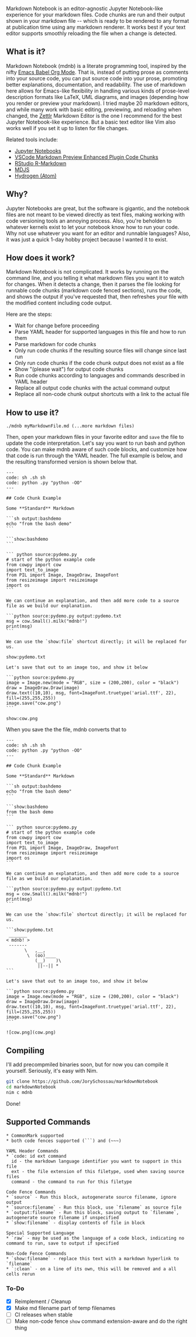 Markdown Notebook is an editor-agnostic Jupyter Notebook-like experience for your markdown files. Code chunks are run and their output shown in your markdown file -- which is ready to be rendered to any format at publication time using any markdown renderer. It works best if your text editor supports smoothly reloading the file when a change is detected.

## What is it?

Markdown Notebook (mdnb) is a literate programming tool, inspired by the nifty [Emacs Babel Org Mode](https://orgmode.org/worg/org-contrib/babel/intro.html#org71e2aea). That is, instead of putting prose as comments into your source code, you can put source code into your prose, promoting better explanations, documentation, and readability. The use of markdown here allows for Emacs-like flexibility in handling various kinds of prose-level description formats like LaTeX, UML diagrams, and images (depending how you render or preview your markdown). I tried maybe 20 markdown editors, and while many work with basic editing, previewing, and reloading when changed, the [Zettlr](https://www.zettlr.com) Markdown Editor is the one I recommend for the best Jupyter Notebook-like experience. But a basic text editor like Vim also works well if you set it up to listen for file changes.

Related tools include:
* [Jupyter Notebooks](https://jupyter.org/)
* [VSCode Markdown Preview Enhanced Plugin Code Chunks](https://shd101wyy.github.io/markdown-preview-enhanced/#/code-chunk)
* [RStudio R-Markdown](https://rmarkdown.rstudio.com/lesson-3.html)
* [MDJS](https://medium.com/better-programming/introducing-mdjs-6bedba3d7c6f)
* [Hydrogen (Atom)](https://atom.io/packages/hydrogen)

## Why?

Jupyter Notebooks are great, but the software is gigantic, and the notebook files are not meant to be viewed directly as text files, making working with code versioning tools an annoying process. Also, you're beholden to whatever kernels exist to let your notebook know how to run your code. Why not use whatever you want for an editor and runnable languages? Also, it was just a quick 1-day hobby project because I wanted it to exist.

## How does it work?

Markdown Notebook is not complicated. It works by running on the command line, and you telling it what markdown files you want it to watch for changes. When it detects a change, then it parses the file looking for runnable code chunks (markdown code fenced sections), runs the code, and shows the output if you've requested that, then refreshes your file with the modified content including code output.

Here are the steps:
* Wait for change before proceeding
* Parse YAML header for supported languages in this file and how to run them
* Parse markdown for code chunks
* Only run code chunks if the resulting source files will change since last run
* Only run code chunks if the code chunk output does not exist as a file
* Show "(please wait") for output code chunks
* Run code chunks according to languages and commands described in YAML header
* Replace all output code chunks with the actual command output
* Replace all non-code chunk output shortcuts with a link to the actual file

## How to use it?

~~~
./mdnb myMarkdownFile.md (...more markdown files)
~~~

Then, open your markdown files in your favorite editor and `save` the file to update the code interpretation. Let's say you want to run bash and python code. You can make mdnb aware of such code blocks, and customize how that code is run through the YAML header. The full example is below, and the resulting transformed version is shown below that.

~~~
---
code: sh .sh sh
code: python .py "python -OO"
---

## Code Chunk Example

Some **Standard** Markdown

```sh output:bashdemo
echo "from the bash demo"
```

```show:bashdemo
```

``` python source:pydemo.py
# start of the python example code
from cowpy import cow
import text_to_image
from PIL import Image, ImageDraw, ImageFont
from resizeimage import resizeimage
import os
```

We can continue an explanation, and then add more code to a source file as we build our explanation.

```python source:pydemo.py output:pydemo.txt
msg = cow.Small().milk("mdnb!")
print(msg)
```

We can use the `show:file` shortcut directly; it will be replaced for us.

show:pydemo.txt

Let's save that out to an image too, and show it below

```python source:pydemo.py
image = Image.new(mode = "RGB", size = (200,200), color = "black")
draw = ImageDraw.Draw(image)
draw.text((10,10), msg, font=ImageFont.truetype('arial.ttf', 22), fill=(255,255,255))
image.save("cow.png") 
```

show:cow.png
~~~

When you save the the file, mdnb converts that to

~~~
---
code: sh .sh sh
code: python .py "python -OO"
---

## Code Chunk Example

Some **Standard** Markdown

```sh output:bashdemo
echo "from the bash demo"
```

```show:bashdemo
from the bash demo
```

``` python source:pydemo.py
# start of the python example code
from cowpy import cow
import text_to_image
from PIL import Image, ImageDraw, ImageFont
from resizeimage import resizeimage
import os
```

We can continue an explanation, and then add more code to a source file as we build our explanation.

```python source:pydemo.py output:pydemo.txt
msg = cow.Small().milk("mdnb!")
print(msg)
```

We can use the `show:file` shortcut directly; it will be replaced for us.

```show:pydemo.txt
 _______
< mdnb! >
 -------
       \   ,__,
        \  (oo)____
           (__)    )\
            ||--|| *
```

Let's save that out to an image too, and show it below

```python source:pydemo.py
image = Image.new(mode = "RGB", size = (200,200), color = "black")
draw = ImageDraw.Draw(image)
draw.text((10,10), msg, font=ImageFont.truetype('arial.ttf', 22), fill=(255,255,255))
image.save("cow.png") 
```

![cow.png](cow.png)
~~~

## Compiling

I'll add precompmiled binaries soon, but for now you can compile it yourself. Seriously, it's easy with Nim.

```sh
git clone https://github.com/JorySchossau/markdownNotebook
cd markdownNotebook
nim c mdnb
```
Done!

## Supported Commands

```
* CommonMark supported
* both code fences supported (```) and (~~~)

YAML Header Commands
* `code: id ext command
  id - the markdown language identifier you want to support in this file
  ext - the file extension of this filetype, used when saving source files
  command - the command to run for this filetype

Code Fence Commands
* `source` - Run this block, autogenerate source filename, ignore output
* `source:filename` - Run this block, use `filename` as source file
* `output:filename` - Run this block, saving output to `filename`, autogenerate source filename if unspecified
* `show:filename` - display contents of file in block

Special Supported Language
* `raw` - may be used as the language of a code block, indicating no command to run, save to output if specified

Non-Code Fence Commands
* `show:filename` - replace this text with a markdown hyperlink to `filename`
* `:clean` - on a line of its own, this will be removed and a all cells rerun
```

### To-Do
- [x] Reimplement / Cleanup
- [x] Make md filename part of temp filenames
- [ ] CI releases when stable
- [ ] Make non-code fence `show` command extension-aware and do the right thing

